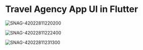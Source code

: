 # Travel Agency App UI in Flutter

![SNAG-42022811220200](https://user-images.githubusercontent.com/59305419/96105030-da69f000-0ed9-11eb-8c93-d0addfff7075.png)

![SNAG-42022811222400](https://user-images.githubusercontent.com/59305419/96105035-dc33b380-0ed9-11eb-8b89-e402752b207e.png)

![SNAG-42022811231300](https://user-images.githubusercontent.com/59305419/96105042-de960d80-0ed9-11eb-817c-c7feb9984814.png)
